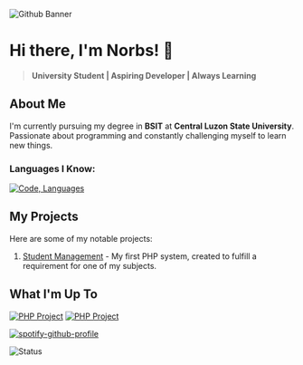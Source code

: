![Github Banner](https://github.com/user-attachments/assets/2ab9f023-43b1-4d27-b8c8-9a1a5e55a98d)
# Hi there, I'm Norbs! 👋
> **University Student | Aspiring Developer | Always Learning**
> 
## About Me
I'm currently pursuing my degree in **BSIT** at **Central Luzon State University**. Passionate about programming and constantly challenging myself to learn new things.

### Languages I Know:
[![Code, Languages](https://skillicons.dev/icons?i=html,css,php,java,c)](https://skillicons.dev)

## My Projects
Here are some of my notable projects:
1. [Student Management](https://github.com/Norezy/StudentManagement) - My first PHP system, created to fulfill a requirement for one of my subjects.

## What I'm Up To
[![PHP Project](https://img.shields.io/badge/PHP_Project_CRM-777BB4?style=for-the-badge&logo=php&logoColor=white)](https://github.com/yourusername/your-repo)
[![PHP Project](https://img.shields.io/badge/🔥_PHP_Project-Laravel_CRM-777BB4?style=for-the-badge&logo=php&logoColor=white)](https://github.com/yourusername/your-repo)

[![spotify-github-profile](https://spotify-github-profile.kittinanx.com/api/view?uid=9jmvci8p9jmi8kaogxh583vyk&cover_image=true&theme=novatorem&show_offline=false&background_color=121212&interchange=false&bar_color=53b14f&bar_color_cover=false)](https://github.com/kittinan/spotify-github-profile)



![Status](https://img.shields.io/badge/Currently-Online-brightgreen)







